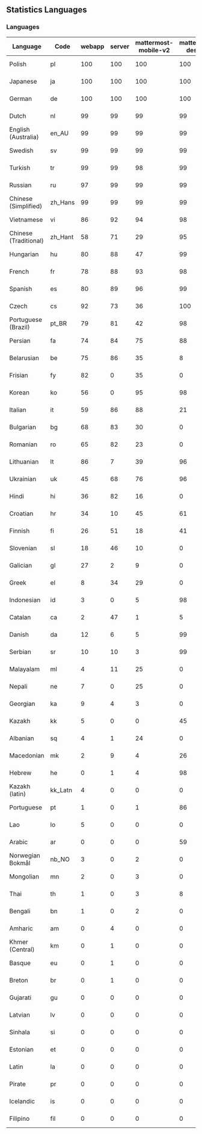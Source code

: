 ## Statistics Languages ##
###  Languages  ###
|Language|Code|webapp|server|mattermost-mobile-v2|mattermost-desktop|playbook-webapp|calls-webapp|Total|Last Modified|
|---|---|---|---|---|---|---|---|---|---|
|Polish|pl| 100| 100| 100| 100| 0| 100| 100|2024-05-17T07:49:31.445708Z|
|Japanese|ja| 100| 100| 100| 100| 0| 100| 100|2024-05-18T14:03:24.671788Z|
|German|de| 100| 100| 100| 100| 0| 100| 100|2024-05-15T23:26:26.449211Z|
|Dutch|nl| 99| 99| 99| 99| 0| 94| 99|2024-05-16T11:03:22.967481Z|
|English (Australia)|en_AU| 99| 99| 99| 99| 0| 0| 99|2024-05-13T17:43:55.148540Z|
|Swedish|sv| 99| 99| 99| 99| 0| 88| 99|2024-05-14T20:30:24.055173Z|
|Turkish|tr| 99| 99| 98| 99| 0| 88| 99|2024-05-14T20:30:25.509258Z|
|Russian|ru| 97| 99| 99| 99| 0| 60| 95|2024-05-14T20:30:23.017847Z|
|Chinese (Simplified)|zh_Hans| 99| 99| 99| 99| 0| 88| 94|2024-05-14T20:30:28.440398Z|
|Vietnamese|vi| 86| 92| 94| 98| 0| 78| 89|2024-05-14T20:30:27.580059Z|
|Chinese (Traditional)|zh_Hant| 58| 71| 29| 95| 0| 12| 87|2024-05-14T20:30:29.495216Z|
|Hungarian|hu| 80| 88| 47| 99| 0| 0| 80|2024-05-13T17:45:42.155843Z|
|French|fr| 78| 88| 93| 98| 0| 46| 79|2024-05-16T21:44:06.097372Z|
|Spanish|es| 80| 89| 96| 99| 0| 22| 79|2024-05-14T20:30:13.806829Z|
|Czech|cs| 92| 73| 36| 100| 0| 100| 77|2024-05-17T07:49:31.745103Z|
|Portuguese (Brazil)|pt_BR| 79| 81| 42| 98| 0| 78| 76|2024-05-14T20:30:21.970621Z|
|Persian|fa| 74| 84| 75| 88| 0| 0| 72|2024-05-13T17:44:24.640545Z|
|Belarusian|be| 75| 86| 35| 8| 0| 0| 71|2024-05-13T17:42:50.204673Z|
|Frisian|fy| 82| 0| 35| 0| 0| 0| 71|2024-05-13T17:44:54.056403Z|
|Korean|ko| 56| 0| 95| 98| 0| 78| 67|2024-05-14T20:30:17.583357Z|
|Italian|it| 59| 86| 88| 21| 0| 18| 67|2024-05-14T20:30:16.190555Z|
|Bulgarian|bg| 68| 83| 30| 0| 0| 0| 66|2024-05-13T17:42:57.767234Z|
|Romanian|ro| 65| 82| 23| 0| 0| 0| 63|2024-05-13T17:48:40.207588Z|
|Lithuanian|lt| 86| 7| 39| 96| 0| 69| 61|2024-05-14T20:30:18.365380Z|
|Ukrainian|uk| 45| 68| 76| 96| 0| 0| 56|2024-05-13T17:49:45.689570Z|
|Hindi|hi| 36| 82| 16| 0| 0| 0| 45|2024-05-13T17:45:26.527644Z|
|Croatian|hr| 34| 10| 45| 61| 0| 92| 36|2024-05-14T20:30:15.659590Z|
|Finnish|fi| 26| 51| 18| 41| 0| 0| 32|2024-05-13T17:44:32.188273Z|
|Slovenian|sl| 18| 46| 10| 0| 0| 0| 22|2024-05-13T17:49:01.198600Z|
|Galician|gl| 27| 2| 9| 0| 0| 0| 17|2024-05-13T17:45:02.042781Z|
|Greek|el| 8| 34| 29| 0| 0| 0| 17|2024-05-13T17:43:47.412121Z|
|Indonesian|id| 3| 0| 5| 98| 0| 0| 14|2024-05-13T17:45:49.670801Z|
|Catalan|ca| 2| 47| 1| 5| 0| 0| 13|2024-05-13T17:43:18.575952Z|
|Danish|da| 12| 6| 5| 99| 0| 0| 12|2024-05-13T17:43:32.535283Z|
|Serbian|sr| 10| 10| 3| 99| 0| 0| 12|2024-05-13T17:49:16.261536Z|
|Malayalam|ml| 4| 11| 25| 0| 0| 0| 9|2024-05-13T17:47:36.109875Z|
|Nepali|ne| 7| 0| 25| 0| 0| 0| 7|2024-05-13T17:47:57.683518Z|
|Georgian|ka| 9| 4| 3| 0| 0| 0| 7|2024-05-13T17:46:21.612974Z|
|Kazakh|kk| 5| 0| 0| 45| 0| 0| 6|2024-05-13T17:46:35.705069Z|
|Albanian|sq| 4| 1| 24| 0| 0| 0| 5|2024-05-13T17:49:08.741068Z|
|Macedonian|mk| 2| 9| 4| 26| 0| 0| 5|2024-05-13T17:47:28.653929Z|
|Hebrew|he| 0| 1| 4| 98| 0| 0| 4|2024-05-13T17:45:18.414146Z|
|Kazakh (latin)|kk_Latn| 4| 0| 0| 0| 0| 0| 4|2024-05-13T17:46:28.247948Z|
|Portuguese|pt| 1| 0| 1| 86| 0| 0| 3|2024-05-13T17:48:32.443407Z|
|Lao|lo| 5| 0| 0| 0| 0| 0| 3|2024-05-13T17:47:06.371494Z|
|Arabic|ar| 0| 0| 0| 59| 0| 0| 2|2024-05-13T17:42:42.875951Z|
|Norwegian Bokmål|nb_NO| 3| 0| 2| 0| 0| 0| 2|2024-05-13T17:47:50.620629Z|
|Mongolian|mn| 2| 0| 3| 0| 0| 0| 2|2024-05-13T17:47:43.896063Z|
|Thai|th| 1| 0| 3| 8| 0| 0| 1|2024-05-13T17:49:30.784354Z|
|Bengali|bn| 1| 0| 2| 0| 0| 0| 1|2024-05-13T17:43:04.222447Z|
|Amharic|am| 0| 4| 0| 0| 0| 0| 1|2024-05-13T17:42:35.882010Z|
|Khmer (Central)|km| 0| 1| 0| 0| 0| 0| 0|2024-05-13T17:46:43.418845Z|
|Basque|eu| 0| 1| 0| 0| 0| 0| 0|2024-05-13T17:44:17.443430Z|
|Breton|br| 0| 1| 0| 0| 0| 0| 0|2024-05-13T17:43:11.552097Z|
|Gujarati|gu| 0| 0| 0| 0| 0| 0| 0|2024-05-13T17:45:10.591689Z|
|Latvian|lv| 0| 0| 0| 0| 0| 0| 0|2024-05-13T17:47:20.776774Z|
|Sinhala|si| 0| 0| 0| 0| 0| 0| 0|2024-05-13T17:48:54.871268Z|
|Estonian|et| 0| 0| 0| 0| 0| 0| 0|2024-05-13T17:44:10.187158Z|
|Latin|la| 0| 0| 0| 0| 0| 0| 0|2024-05-13T17:46:58.374469Z|
|Pirate|pr| 0| 0| 0| 0| 0| 0| 0|2024-05-13T17:48:18.946294Z|
|Icelandic|is| 0| 0| 0| 0| 0| 0| 0|2024-05-13T17:45:57.629861Z|
|Filipino|fil| 0| 0| 0| 0| 0| 0| 0|2024-05-13T17:44:38.781152Z|
